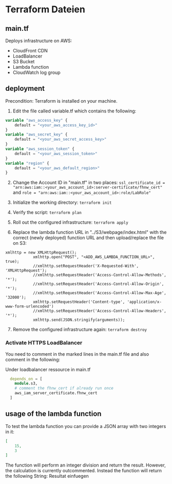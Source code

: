 # Terraform Dateien
## main.tf
Deploys infrastructure on AWS:
* CloudFront CDN
* LoadBalancer
* S3 Bucket
* Lambda function
* CloudWatch log group


## deployment
Precondition: Terraform is installed on your machine.

1. Edit the file called variable.tf which contains the following:

```terraform
variable "aws_access_key" {
    default = "<your_aws_access_key_id>"
}
variable "aws_secret_key" {
    default = "<your_aws_secret_access_key>"
}
variable "aws_session_token" {
    default = "<your_aws_session_token>"
}
variable "region" {
    default = "<your_aws_default_region>"
}
```

2. Change the Account ID in "main.tf" in two places:
`ssl_certificate_id = "arn:aws:iam::<your_aws_account_id>:server-certificate/fhnw_cert"`
and
`role = "arn:aws:iam::<your_aws_account_id>:role/LabRole"`

3. Initialize the working directory:
`terraform init`

4. Verify the script:
`terraform plan`

5. Roll out the configured infrastructure:
`terraform apply`

6. Replace the lambda function URL in "../S3/webpage/index.html" with the correct (newly deployed) function URL and then upload/replace the file on S3:
```JS
xmlhttp = new XMLHttpRequest();
            xmlhttp.open("POST", "<ADD_AWS_LAMBDA_FUNCTION_URL>", true);
            //xmlhttp.setRequestHeader('X-Requested-With', 'XMLHttpRequest');
            //xmlhttp.setRequestHeader('Access-Control-Allow-Methods', '*');
            //xmlhttp.setRequestHeader('Access-Control-Allow-Origin', '*');
            //xmlhttp.setRequestHeader('Access-Control-Allow-Max-Age', '32000');
            xmlhttp.setRequestHeader('Content-type', 'application/x-www-form-urlencoded')
            //xmlhttp.setRequestHeader('Access-Control-Allow-Headers', '*');
            xmlhttp.send(JSON.stringify(arguments));
```

7. Remove the configured infrastructure again:
`terraform destroy`

### Activate HTTPS LoadBalancer
You need to comment in the marked lines in the main.tf file and also comment in the following:

Under loadbalancer ressource in main.tf
````terraform
  depends_on = [
    module.s3,
    # comment the fhnw_cert if already run once
    aws_iam_server_certificate.fhnw_cert
  ]
````

## usage of the lambda function
To test the lambda function you can provide a JSON array with two integers in it:
```JSON
[
    15,
    3
]
```
The function will perform an integer division and return the result.
However, the calculation is currently outcommented.
Instead the function will return the following String: Resultat einfuegen
